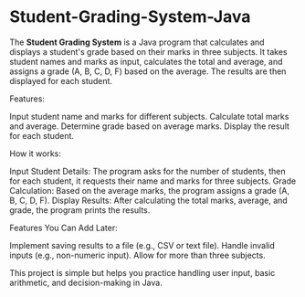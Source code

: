 # Student-Grading-System-Java
The **Student Grading System** is a Java program that calculates and displays a student's grade based on their marks in three subjects. It takes student names and marks as input, calculates the total and average, and assigns a grade (A, B, C, D, F) based on the average. The results are then displayed for each student.

Features:

Input student name and marks for different subjects.
Calculate total marks and average.
Determine grade based on average marks.
Display the result for each student.

How it works:

Input Student Details: The program asks for the number of students, then for each student, it requests their name and marks for three subjects.
Grade Calculation: Based on the average marks, the program assigns a grade (A, B, C, D, F).
Display Results: After calculating the total marks, average, and grade, the program prints the results.

Features You Can Add Later:

Implement saving results to a file (e.g., CSV or text file).
Handle invalid inputs (e.g., non-numeric input).
Allow for more than three subjects.

This project is simple but helps you practice handling user input, basic arithmetic, and decision-making in Java.

